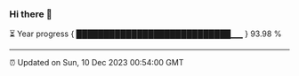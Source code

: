 ### Hi there 👋

⏳ Year progress { ████████████████████████████▁▁ } 93.98 %

---

⏰ Updated on Sun, 10 Dec 2023 00:54:00 GMT
